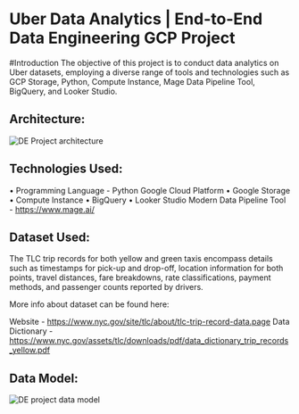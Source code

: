# Uber Data Analytics | End-to-End Data Engineering GCP Project
#Introduction
The objective of this project is to conduct data analytics on Uber datasets, employing a diverse range of tools and technologies such as GCP Storage, Python, Compute Instance, Mage Data Pipeline Tool, BigQuery, and Looker Studio.

## Architecture:
![DE Project architecture](https://github.com/Sugun-ravipalli/Uber_data_engineering_project/assets/145236879/fac26788-d086-4ce2-9d8a-5203501aab19)

## Technologies Used:
•	Programming Language - Python
Google Cloud Platform
•	Google Storage
•	Compute Instance
•	BigQuery
•	Looker Studio
Modern Data Pipeline Tool - https://www.mage.ai/

## Dataset Used:
The TLC trip records for both yellow and green taxis encompass details such as timestamps for pick-up and drop-off, location information for both points, travel distances, fare breakdowns, rate classifications, payment methods, and passenger counts reported by drivers.

More info about dataset can be found here:

Website - https://www.nyc.gov/site/tlc/about/tlc-trip-record-data.page
Data Dictionary - https://www.nyc.gov/assets/tlc/downloads/pdf/data_dictionary_trip_records_yellow.pdf

## Data Model:
![DE project data model](https://github.com/Sugun-ravipalli/Uber_data_engineering_project/assets/145236879/34e5e099-30fb-4138-accf-5c416a02524b)
